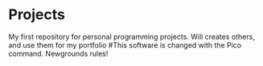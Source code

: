 # Projects
My first repository for personal programming projects. Will creates others, and use them for my portfolio
#This software is changed with the Pico command. Newgrounds rules!
